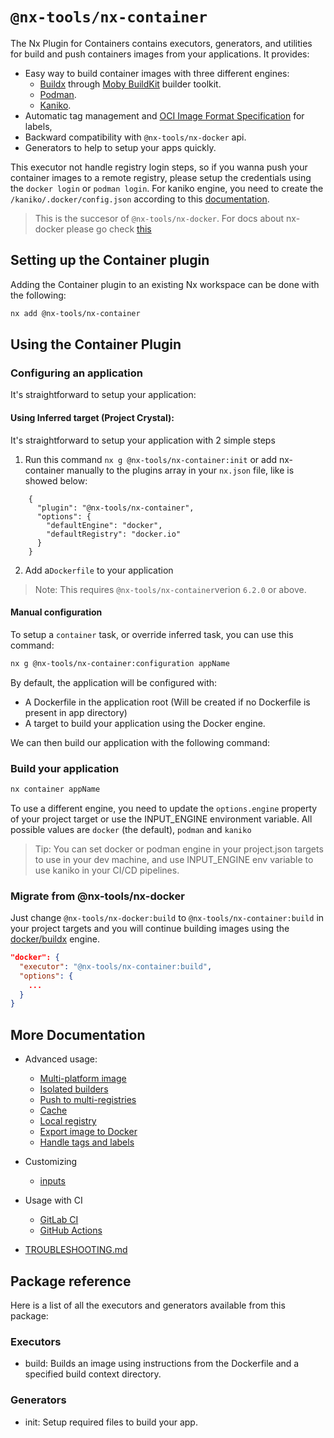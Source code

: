 # `@nx-tools/nx-container`

The Nx Plugin for Containers contains executors, generators, and utilities for build and push containers images from your applications. It provides:

- Easy way to build container images with three different engines:
  - [Buildx](https://github.com/docker/buildx) through [Moby BuildKit](https://github.com/moby/buildkit) builder toolkit.
  - [Podman](https://docs.podman.io/en/latest/).
  - [Kaniko](https://github.com/GoogleContainerTools/kaniko).
- Automatic tag management and [OCI Image Format Specification](https://github.com/opencontainers/image-spec/blob/master/annotations.md) for labels,
- Backward compatibility with `@nx-tools/nx-docker` api.
- Generators to help to setup your apps quickly.

This executor not handle registry login steps, so if you wanna push your container images to a remote registry, please setup the credentials using the `docker login` or `podman login`. For kaniko engine, you need to create the `/kaniko/.docker/config.json` according to this [documentation](https://github.com/GoogleContainerTools/kaniko#pushing-to-docker-hub).

> This is the succesor of `@nx-tools/nx-docker`. For docs about nx-docker please go check [this](https://github.com/gperdomor/nx-tools/tree/nx-docker%403.0.5)

## Setting up the Container plugin

Adding the Container plugin to an existing Nx workspace can be done with the following:

```bash
nx add @nx-tools/nx-container
```

## Using the Container Plugin

### Configuring an application

It's straightforward to setup your application:

#### Using Inferred target (Project Crystal):

It's straightforward to setup your application with 2 simple steps

1. Run this command `nx g @nx-tools/nx-container:init` or add nx-container manually to the plugins array in your `nx.json` file, like is showed below:

```
    {
      "plugin": "@nx-tools/nx-container",
      "options": {
        "defaultEngine": "docker",
        "defaultRegistry": "docker.io"
      }
    }
```

2. Add a`Dockerfile` to your application

> Note: This requires `@nx-tools/nx-container`verion `6.2.0` or above.

#### Manual configuration

To setup a `container` task, or override inferred task, you can use this command:

```bash
nx g @nx-tools/nx-container:configuration appName
```

By default, the application will be configured with:

- A Dockerfile in the application root (Will be created if no Dockerfile is present in app directory)
- A target to build your application using the Docker engine.

We can then build our application with the following command:

### Build your application

```bash
nx container appName
```

To use a different engine, you need to update the `options.engine` property of your project target or use the INPUT_ENGINE environment variable. All possible values are `docker` (the default), `podman` and `kaniko`

> Tip: You can set docker or podman engine in your project.json targets to use in your dev machine, and use INPUT_ENGINE env variable to use kaniko in your CI/CD pipelines.

### Migrate from @nx-tools/nx-docker

Just change `@nx-tools/nx-docker:build` to `@nx-tools/nx-container:build` in your project targets and you will continue building images using the [docker/buildx](https://github.com/docker/buildx) engine.

```json
"docker": {
  "executor": "@nx-tools/nx-container:build",
  "options": {
    ...
  }
}
```

## More Documentation

- Advanced usage:

  - [Multi-platform image](https://github.com/gperdomor/nx-tools/blob/main/plugins/nx-container/docs/advanced/multi-platform.md)
  - [Isolated builders](https://github.com/gperdomor/nx-tools/blob/main/plugins/nx-container/docs/advanced/isolated-builders.md)
  - [Push to multi-registries](https://github.com/gperdomor/nx-tools/blob/main/plugins/nx-container/docs/advanced/push-multiple-registries.md)
  - [Cache](https://github.com/gperdomor/nx-tools/blob/main/plugins/nx-container/docs/advanced/cache.md)
  - [Local registry](https://github.com/gperdomor/nx-tools/blob/main/plugins/nx-container/docs/advanced/local-registry.md)
  - [Export image to Docker](https://github.com/gperdomor/nx-tools/blob/main/plugins/nx-container/docs/advanced/export-docker.md)
  - [Handle tags and labels](https://github.com/gperdomor/nx-tools/blob/main/plugins/nx-container/docs/advanced/tags-labels.md)

- Customizing

  - [inputs](https://github.com/gperdomor/nx-tools/blob/main/plugins/nx-container/docs/inputs.md)

- Usage with CI

  - [GitLab CI](https://github.com/gperdomor/nx-tools/blob/main/plugins/nx-container/docs/ci/gitlab-ci.md)
  - [GitHub Actions](https://github.com/gperdomor/nx-tools/blob/main/plugins/nx-container/docs/ci/github-actions.md)

- [TROUBLESHOOTING.md](https://github.com/gperdomor/nx-tools/blob/main/plugins/nx-container/TROUBLESHOOTING.md)

## Package reference

Here is a list of all the executors and generators available from this package:

### Executors

- build: Builds an image using instructions from the Dockerfile and a specified build context directory.

### Generators

- init: Setup required files to build your app.
